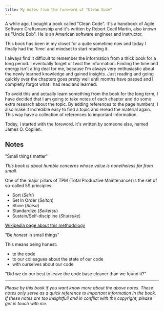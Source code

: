 ```yaml
---
title: My notes from the foreword of "Clean Code"
---
```


A while ago, I bought a book called "Clean Code". It's a handbook of Agile Software Craftsmanship and it's written by Robert Cecil Martin, also known as "Uncle Bob". He is an American software engineer and instructor.

This book has been in my closet for a quite sometime now and today I finally had the 'time' and mindset to start reading it.

I always find it difficult to remember the information from a thick book for a long period. I eventually forget or twist the information.  Finding the time and energy isn't a big deal for me, because I'm always very enthusiastic about the newly learned knowledge and gained insights. Just reading and going quickly over the chapters goes pretty well until months have passed and I completly forgot what I had read and learned.

To avoid this and actually learn something from the book for the long term, I have decided that I am going to take notes of each chapter and do some extra research about the topic. By adding references to the page numbers, I also make it incredible easy to find a topic and reread the material again. This way have a collection of references to important information.

Today, I started with the foreword. It's written by someone else, named James O. Coplien.

## Notes

"Small things matter"

_This book is about humble concerns whose value is nonetheless far from small._

One of the major pillars of TPM (Total Productive Maintenance) is the set of so-called 5S principles:

* Sort (_Seiri_)
* Set In Order (_Seiton_)
* Shine (_Seiso_)
* Standardize (_Seiketsu_)
* Sustain/Self-discipline (_Shutsuke_)

[Wikipedia page about this methodology](https://en.wikipedia.org/wiki/5S_(methodology))

"Be _honest_ in small things"

This means being honest:

* to the code
* to our colleagues about the state of our code
* with ourselves about our code

"Did we do our best to leave the code base cleaner than we found it?"

---

_Please by this book if you want know more about the above notes. These notes only serve as a quick reference to important information in the book. If these notes are too insightfull and in conflict with the copyright, please get in touch with me._
